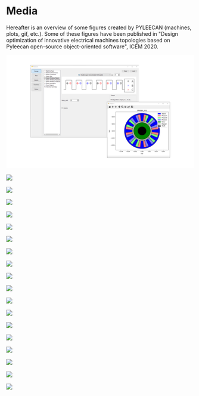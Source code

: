 
Media
=====

Hereafter is an overview of some figures created by PYLEECAN (machines,
plots, gif, etc.). Some of these figures have been published in "Design
optimization of innovative electrical machines topologies based on
Pyleecan open-source object-oriented software", ICEM 2020.

![](_static/GUI_view.png)

![](_static/IPMSM_A.png)

![](_static/tuto_plots_B.gif)

![](_static/tuto_plots_B_fft.gif)

![](_static/tuto_plots_B.png)

![](_static/tuto_plots_B_time.png)

![](_static/tuto_plots_B_surf.png)

![](_static/tuto_Simulation_FEMM_Bmesh.png)

![](_static/tuto_plots_B_cfft2.png)

![](_static/tuto_plots_B_fft2.png)

![](_static/tuto_force_P_space.png)

![](_static/tuto_force_P_time.png)

![](_static/tuto_optim.png)

![](_static/ICEM_optim.png)

![](_static/XMAS_SRM_Pyleecan.gif)

![](_static/fig_12_MachineUD.svg)

![](_static/fig_13_LamSlotMulti.svg)

![](_static/fig_16_WindingUD.svg)

![](_static/fig_18_BoreFlower.svg)
